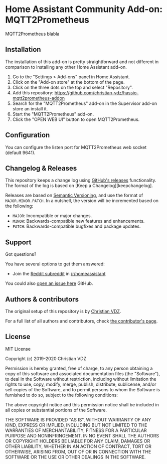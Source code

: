 # Home Assistant Community Add-on: MQTT2Prometheus

MQTT2Prometheus blabla

## Installation

The installation of this add-on is pretty straightforward and not different in
comparison to installing any other Home Assistant add-on.

1. Go to the "Settings > Add-ons" panel in Home Assistant.
2. Click on the "Add-on store" at the bottom of the page.
3. Click on the three dots on the top and select "Repository".
4. Add this repository: https://github.com/christian-vdz/hassio-mqtt2prometheus-addon
5. Search for the "MQTT2Prometheus" add-on in the Supervisor add-on store an
   install it.
6. Start the "MQTT2Prometheus" add-on.
7. Click the "OPEN WEB UI" button to open MQTT2Prometheus.

## Configuration

You can configure the listen port for MQTT2Prometheus web socket (default 9641).

## Changelog & Releases

This repository keeps a change log using [GitHub's releases][releases]
functionality. The format of the log is based on
[Keep a Changelog][keepchangelog].

Releases are based on [Semantic Versioning][semver], and use the format
of `MAJOR.MINOR.PATCH`. In a nutshell, the version will be incremented
based on the following:

- `MAJOR`: Incompatible or major changes.
- `MINOR`: Backwards-compatible new features and enhancements.
- `PATCH`: Backwards-compatible bugfixes and package updates.

## Support

Got questions?

You have several options to get them answered:

- Join the [Reddit subreddit][reddit] in [/r/homeassistant][reddit]

You could also [open an issue here][issue] GitHub.

## Authors & contributors

The original setup of this repository is by [Christian VDZ][christian-vdz].

For a full list of all authors and contributors,
check [the contributor's page][contributors].

## License

MIT License

Copyright (c) 2019-2020 Christian VDZ

Permission is hereby granted, free of charge, to any person obtaining a copy
of this software and associated documentation files (the "Software"), to deal
in the Software without restriction, including without limitation the rights
to use, copy, modify, merge, publish, distribute, sublicense, and/or sell
copies of the Software, and to permit persons to whom the Software is
furnished to do so, subject to the following conditions:

The above copyright notice and this permission notice shall be included in all
copies or substantial portions of the Software.

THE SOFTWARE IS PROVIDED "AS IS", WITHOUT WARRANTY OF ANY KIND, EXPRESS OR
IMPLIED, INCLUDING BUT NOT LIMITED TO THE WARRANTIES OF MERCHANTABILITY,
FITNESS FOR A PARTICULAR PURPOSE AND NONINFRINGEMENT. IN NO EVENT SHALL THE
AUTHORS OR COPYRIGHT HOLDERS BE LIABLE FOR ANY CLAIM, DAMAGES OR OTHER
LIABILITY, WHETHER IN AN ACTION OF CONTRACT, TORT OR OTHERWISE, ARISING FROM,
OUT OF OR IN CONNECTION WITH THE SOFTWARE OR THE USE OR OTHER DEALINGS IN THE
SOFTWARE.

[addon-badge]: https://my.home-assistant.io/badges/supervisor_addon.svg
[addon]: https://my.home-assistant.io/redirect/supervisor_addon/?addon=a0d7b954_uptime-kuma&repository_url=https%3A%2F%2Fgithub.com%2Fhassio-addons%2Frepository
[contributors]: https://github.com/christian-vdz/hassio-mqtt2prometheus-addon/graphs/contributors
[christian-vdz]: https://github.com/christian-vdz
[issue]: https://github.com/christian-vdz/hassio-mqtt2prometheus-addon/issues
[reddit]: https://reddit.com/r/homeassistant
[releases]: https://github.com/christian-vdz/hassio-mqtt2prometheus-addon/releases
[semver]: https://semver.org/spec/v2.0.0.html
